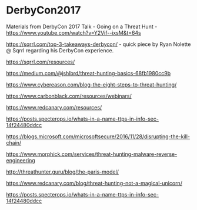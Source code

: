 # DerbyCon2017
Materials from DerbyCon 2017 Talk - Going on a Threat Hunt -https://www.youtube.com/watch?v=Y2Vif--ixsM&t=64s

https://sqrrl.com/top-3-takeaways-derbycon/ - quick piece by Ryan Nolette @ Sqrrl regarding his DerbyCon experience.

https://sqrrl.com/resources/

https://medium.com/@jshlbrd/threat-hunting-basics-68fb1980cc9b

https://www.cybereason.com/blog-the-eight-steps-to-threat-hunting/

https://www.carbonblack.com/resources/webinars/

https://www.redcanary.com/resources/

https://posts.specterops.io/whats-in-a-name-ttps-in-info-sec-14f24480ddcc

https://blogs.microsoft.com/microsoftsecure/2016/11/28/disrupting-the-kill-chain/

https://www.morphick.com/services/threat-hunting-malware-reverse-engineering

http://threathunter.guru/blog/the-paris-model/

https://www.redcanary.com/blog/threat-hunting-not-a-magical-unicorn/

https://posts.specterops.io/whats-in-a-name-ttps-in-info-sec-14f24480ddcc

